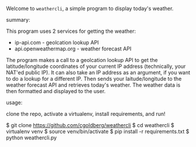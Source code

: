 Welcome to `weathercli`, a simple program to display today's weather.

summary:

This program uses 2 services for getting the weather:
* ip-api.com - geolcation lookup API
* api.openweathermap.org - weather forecast API

The program makes a call to a geolcation lookup API to get the latitude/longitude coordinates of your current IP address (technically, your NAT'ed public IP).  It can also take an IP address as an argument, if you want to do a lookup for a different IP.  Then sends your laitude/longitude to the weather forecast API and retrieves today's weather.  The weather data is then formatted and displayed to the user.

usage:

clone the repo, activate a virtualenv, install requirements, and run!

$ git clone https://github.com/cgoldberg/weathercli
$ cd weathercli
$ virtualenv venv
$ source venv/bin/activate
$ pip install -r requirements.txt
$ python weathercli.py
